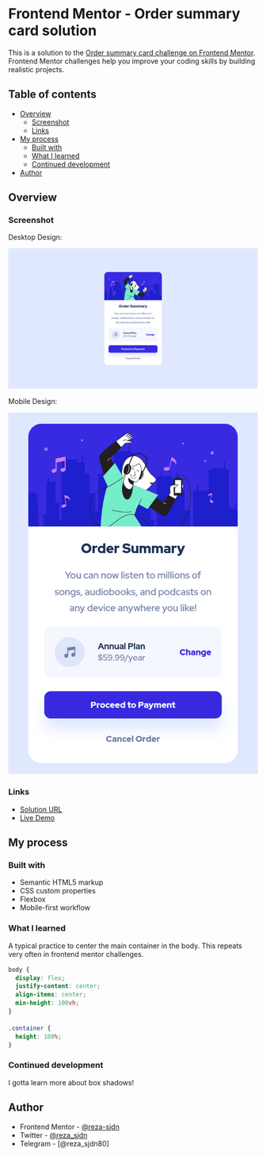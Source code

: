 # Frontend Mentor - Order summary card solution

This is a solution to the [Order summary card challenge on Frontend Mentor](https://www.frontendmentor.io/challenges/order-summary-component-QlPmajDUj). Frontend Mentor challenges help you improve your coding skills by building realistic projects. 

## Table of contents

  - [Overview](#overview)
    - [Screenshot](#screenshot)
    - [Links](#links)
  - [My process](#my-process)
    - [Built with](#built-with)
    - [What I learned](#what-i-learned)
    - [Continued development](#continued-development)
  - [Author](#author)
  
## Overview

### Screenshot

Desktop Design:

![](./desktop-screenshot.png)

Mobile Design:

![](./mobile-screenshot.png)


### Links

- [Solution URL](https://github.com/reza-sjdn/order-summary-component)
- [Live Demo](https://reza-sjdn.github.io/order-summary-component/)


## My process

### Built with

- Semantic HTML5 markup
- CSS custom properties
- Flexbox
- Mobile-first workflow


### What I learned

A typical practice to center the main container in the body.
This repeats very often in frontend mentor challenges.

```css
body {
  display: flex;
  justify-content: center;
  align-items: center;
  min-height: 100vh;
}

.container {
  height: 100%;
}
```


### Continued development

I gotta learn more about box shadows!


## Author

- Frontend Mentor - [@reza-sjdn](https://www.frontendmentor.io/profile/reza-sjdn)
- Twitter - [@reza_sjdn](https://www.twitter.com/reza_sjdn)
- Telegram - [@reza_sjdn80]
